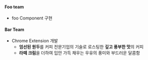 #### Foo team
- foo Component 구현

#### Bar Team
  - Chrome Extension 개발
    - **엄선된 원두**를 커피 전문기업의 기술로 로스팅한 **깊고 풍부한 맛**의 커피
    - **라떼 크림**을 더하여 입안 가득 채우는 우유의 풍미와 부드러운 달콤함
